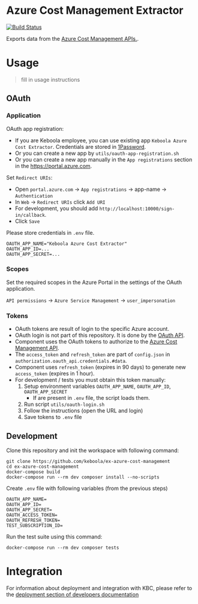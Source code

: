# Azure Cost Management Extractor

[![Build Status](https://travis-ci.com/keboola/ex-azure-cost-management.svg?branch=master)](https://travis-ci.com/keboola/ex-azure-cost-management)

Exports data from the [Azure Cost Management APIs.](https://docs.microsoft.com/en-us/rest/api/cost-management).

# Usage

> fill in usage instructions

## OAuth

### Application 

OAuth app registration:
- If you are Keboola employee, you can use existing app `Keboola Azure Cost Extractor`. Credentials are stored in [1Password](https://1password.com).
- Or you can create a new app by `utils/oauth-app-registration.sh`
- Or you can create a new app manually in the `App registrations` section in the https://portal.azure.com.


Set `Redirect URIs`:
- Open `portal.azure.com` -> `App registrations` -> app-name -> `Authentication`
- In `Web` -> `Redirect URIs` click `Add URI`
- For development, you should add `http://localhost:10000/sign-in/callback`.
- Click `Save`


Please store credentials in `.env` file.
```.env
OAUTH_APP_NAME="Keboola Azure Cost Extractor"
OAUTH_APP_ID=...
OAUTH_APP_SECRET=...
```

### Scopes

Set the required scopes in the Azure Portal in the settings of the OAuth application.

`API permissions` -> `Azure Service Management` -> `user_impersonation`

### Tokens

- OAuth tokens are result of login to the specific Azure account.
- OAuth login is not part of this repository. It is done by the [OAuth API](https://developers.keboola.com/extend/generic-extractor/configuration/api/authentication/oauth20/).
- Component uses the OAuth tokens to authorize to the [Azure Cost Management API](https://docs.microsoft.com/en-us/rest/api/cost-management).
- The `access_token` and `refresh_token` are part of `config.json` in `authorization.oauth_api.credentials.#data`.
- Component uses `refresh_token` (expires in 90 days) to generate new `access_token` (expires in 1 hour).
- For development / tests you must obtain this token manually:
    1. Setup environment variables `OAUTH_APP_NAME`, `OAUTH_APP_ID`, `OAUTH_APP_SECRET`
        - If are present in `.env` file, the script loads them.
    2. Run script `utils/oauth-login.sh`
    3. Follow the instructions (open the URL and login)
    4. Save tokens to `.env` file

## Development
 
Clone this repository and init the workspace with following command:

```
git clone https://github.com/keboola/ex-azure-cost-management
cd ex-azure-cost-management
docker-compose build
docker-compose run --rm dev composer install --no-scripts
```

Create `.env` file with following variables (from the previous steps)
```env
OAUTH_APP_NAME=
OAUTH_APP_ID=
OAUTH_APP_SECRET=
OAUTH_ACCESS_TOKEN=
OAUTH_REFRESH_TOKEN=
TEST_SUBSCRIPTION_ID=
```

Run the test suite using this command:

```
docker-compose run --rm dev composer tests
```
 
# Integration

For information about deployment and integration with KBC, please refer to the [deployment section of developers documentation](https://developers.keboola.com/extend/component/deployment/) 

